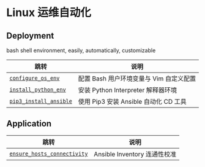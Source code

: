 # Linux 运维自动化


## Deployment

bash shell environment, easily, automatically, customizable

| 跳转 | 说明 |
| --- | --- |
| [`configure_os_env`](https://github.com/PokeyBoa/linux-automation/tree/master/deploy/configure-os-env) | 配置 Bash 用户环境变量与 Vim 自定义配置 |
| [`install_python_env`](https://github.com/PokeyBoa/linux-automation/tree/master/deploy/install-python-env) | 安装 Python Interpreter 解释器环境 |
| [`pip3_install_ansible`](https://github.com/PokeyBoa/linux-automation/tree/master/deploy/pip-install-ansible) | 使用 Pip3 安装 Ansible 自动化 CD 工具 |


## Application

| 跳转 | 说明 |
| --- | --- |
| [`ensure_hosts_connectivity`](https://github.com/PokeyBoa/linux-automation/tree/master/appscene/checked_ansible_inventory) | Ansible Inventory 连通性校准 |  


